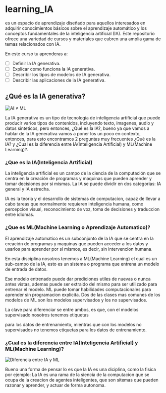 # **learning_IA**
es un espacio de aprendizaje diseñado para aquellos interesados en adquirir conocimientos básicos sobre el aprendizaje automático y los conceptos fundamentales de la inteligencia artificial (IA). Este repositorio ofrece una variedad de cursos y materiales que cubren una amplia gama de temas relacionados con IA.

En este curso tu aprenderas a:
- [ ] Definir la IA generativa.
- [ ] Explicar como funciona la IA generativa.
- [ ] Describir los tipos de modelos de IA generativa.
- [ ] Describir las aplicaciones de la IA generativa.

## **¿Qué es la IA generativa?**
![AI ≠ ML](https://miro.medium.com/v2/resize:fit:720/format:webp/1*9m4_3oqwEMcaiFRO8rC4Nw.png)

La IA generativa es un tipo de tecnologia de inteligencia artificial que puede producir varios tipos de contenidos, incluyendo texto, imagenes, audio y datos sinteticos, pero entonces, ¿Qué es la IA?, bueno ya que vamos a hablar de la IA generativa vamos a poner los un poco en contexto, entonces, para esto encontramos 2 preguntas muy frecuentes ¿Qué es la IA? y ¿Cual es la diferencia entre IA(Inteligencia Artificial) y ML(Machine Learning)?.

### **¿Que es la IA(Inteligencia Artificial)**
La inteligencia artificial es un campo de la ciencia de la computación que se centra en la creación de programas y maquinas que pueden aprender y tomar decisiones por si mismas. La IA se puede dividir en dos categorias: IA general y IA estrecha.

IA es la teoria y el desarrollo de sistemas de computacion, capaz de llevar a cabo tareas que normalmente requieren inteligencia humana, como percepcion visual, reconocimiento de voz, toma de decisiones y traduccion entre idiomas.



### **¿Que es ML(Machine Learning o Aprendizaje Automatico)?**
El aprendizaje automatico es un subconjunto de la IA que se centra en la creación de programas y maquinas que pueden acceder a los datos y usarlos para aprender por si mismos, es decir, sin intervencion humana.

En esta disciplina nosotros tenemos a ML(Machine Learning) el cual es un sub-campo de la IA, esto es un sistema o programa que entrena un modelo de entrada de datos.

Ese modelo entrenado puede dar prediciones utiles de nuevas o nunca antes vistas, ademas puede ser extraido del mismo para ser utilizado para entrenar el modelo. ML puede tomar habilidades computacionales para aprender sin programacion explicita. Dos de las clases mas comunes de los modelos de ML son los modelos supervisados y los no supervisados.

La clave para diferenciar se entre ambos, es que, con el modelos supervisado nosotros tenemos etiquetas 

para los datos de entrenamiento, mientras que con los modelos no supervisados no tenemos etiquetas para los datos de entrenamiento.

### **¿Cual es la diferencia entre IA(Inteligencia Artificial) y ML(Machine Learning)?**
![Diferencia entre IA y ML](https://miro.medium.com/v2/resize:fit:640/format:webp/0*Q3PICBlib-932hhH.png)

Bueno una forma de pensar lo es que la IA es una diciplina, como la fisica por ejemplo: La IA es una rama de la siencia de la computacion que se ocupa de la creacion de agentes inteligentes, que son sitemas que pueden razonar y aprender, y actuar de forma autonoma.